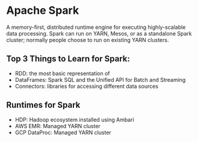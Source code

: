# Apache Spark
A memory-first, distributed runtime engine for executing highly-scalable data processing. Spark can run on YARN, Mesos, or as a standalone Spark cluster; normally people choose to run on existing YARN clusters.

## Top 3 Things to Learn for Spark:
- RDD: the most basic representation of 
- DataFrames: Spark SQL and the Unified API for Batch and Streaming
- Connectors: libraries for accessing different data sources

## Runtimes for Spark
- HDP: Hadoop ecosystem installed using Ambari
- AWS EMR: Managed YARN cluster
- GCP DataProc: Managed YARN cluster
